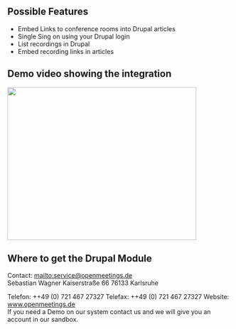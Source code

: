 

## Possible Features ##

  * Embed Links to conference rooms into Drupal articles
  * Single Sing on using your Drupal login
  * List recordings in Drupal <depending on requirements>
  * Embed recording links in articles <depending on requirements>

## Demo video showing the integration ##

<a href='http://www.youtube.com/watch?feature=player_embedded&v=LmMIKFCLRV4' target='_blank'><img src='http://img.youtube.com/vi/LmMIKFCLRV4/0.jpg' width='425' height=344 /></a>


## Where to get the Drupal Module ##

Contact: [mailto:service@openmeetings.de](mailto:service@openmeetings.de)<br />
Sebastian Wagner
Kaiserstraße 66
76133 Karlsruhe

Telefon: ++49 (0) 721 467 27327
Telefax: ++49 (0) 721 467 27327
Website: www.openmeetings.de
<br />
If you need a Demo on our system contact us and we will give you an account in our sandbox.